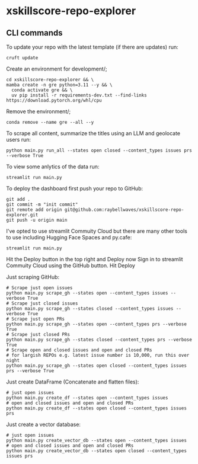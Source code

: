 # xskillscore-repo-explorer

## CLI commands

To update your repo with the latest template (if there are updates) run:
```
cruft update
```

Create an environment for development/;
```
cd xskillscore-repo-explorer && \
mamba create -n gre python=3.11 --y && \
  conda activate gre && \
  uv pip install -r requirements-dev.txt --find-links https://download.pytorch.org/whl/cpu
```

Remove the environment/;
```
conda remove --name gre --all --y
```

To scrape all content, summarize the titles using an LLM and geolocate users run:
```
python main.py run_all --states open closed --content_types issues prs --verbose True
```

To view some anlytics of the data run:
```
streamlit run main.py
```

To deploy the dashboard first push your repo to GitHub:
```
git add .
git commit -m "init commit"
git remote add origin git@github.com:raybellwaves/xskillscore-repo-explorer.git
git push -u origin main
```

I've opted to use streamlit Commuity Cloud but there are many other tools 
to use including Hugging Face Spaces and py.cafe:
```
streamlit run main.py
```
Hit the Deploy button in the top right and Deploy now
Sign in to streamlit Commuity Cloud using the GitHub button.
Hit Deploy

Just scraping GitHub:
```
# Scrape just open issues
python main.py scrape_gh --states open --content_types issues --verbose True
# Scrape just closed issues
python main.py scrape_gh --states closed --content_types issues --verbose True
# Scrape just open PRs
python main.py scrape_gh --states open --content_types prs --verbose True
# Scrape just closed PRs
python main.py scrape_gh --states closed --content_types prs --verbose True
# Scrape open and closed issues and open and closed PRs
# for largish REPOs e.g. latest issue number is 10,000, run this over night
python main.py scrape_gh --states open closed --content_types issues prs --verbose True
```

Just create DataFrame (Concatenate and flatten files):
```
# just open issues
python main.py create_df --states open --content_types issues
# open and closed issues and open and closed PRs
python main.py create_df --states open closed --content_types issues prs
```

Just create a vector database:
```
# just open issues
python main.py create_vector_db --states open --content_types issues
# open and closed issues and open and closed PRs
python main.py create_vector_db --states open closed --content_types issues prs
```


